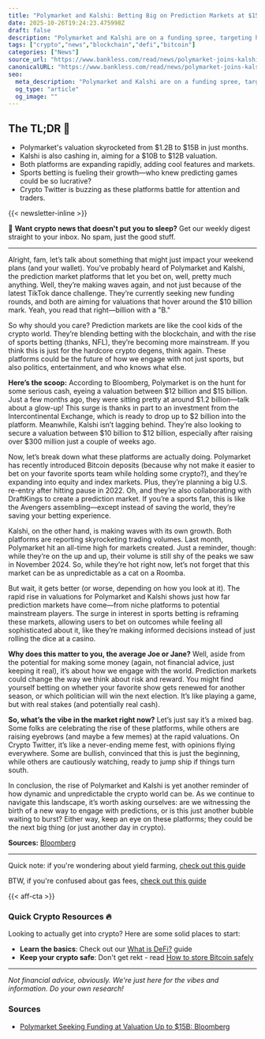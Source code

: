 ```yaml
---
title: "Polymarket and Kalshi: Betting Big on Prediction Markets at $15B Valuations"
date: 2025-10-26T19:24:23.475998Z
draft: false
description: "Polymarket and Kalshi are on a funding spree, targeting huge valuations. What does this mean for crypto and DeFi enthusiasts?"
tags: ["crypto","news","blockchain","defi","bitcoin"]
categories: ["News"]
source_url: "https://www.bankless.com/read/news/polymarket-joins-kalshi-to-target-10b-valuations"
canonicalURL: "https://www.bankless.com/read/news/polymarket-joins-kalshi-to-target-10b-valuations"
seo:
  meta_description: "Polymarket and Kalshi are on a funding spree, targeting huge valuations. What does this mean for crypto and DeFi enthusiasts?"
  og_type: "article"
  og_image: ""
---
```


## The TL;DR 📝

- Polymarket's valuation skyrocketed from $1.2B to $15B in just months.
- Kalshi is also cashing in, aiming for a $10B to $12B valuation.
- Both platforms are expanding rapidly, adding cool features and markets.
- Sports betting is fueling their growth—who knew predicting games could be so lucrative?
- Crypto Twitter is buzzing as these platforms battle for attention and traders.

{{< newsletter-inline >}}

📧 **Want crypto news that doesn't put you to sleep?** Get our weekly digest straight to your inbox. No spam, just the good stuff.

---

Alright, fam, let’s talk about something that might just impact your weekend plans (and your wallet). You’ve probably heard of Polymarket and Kalshi, the prediction market platforms that let you bet on, well, pretty much anything. Well, they’re making waves again, and not just because of the latest TikTok dance challenge. They’re currently seeking new funding rounds, and both are aiming for valuations that hover around the $10 billion mark. Yeah, you read that right—billion with a "B."

So why should you care? Prediction markets are like the cool kids of the crypto world. They’re blending betting with the blockchain, and with the rise of sports betting (thanks, NFL), they’re becoming more mainstream. If you think this is just for the hardcore crypto degens, think again. These platforms could be the future of how we engage with not just sports, but also politics, entertainment, and who knows what else.

**Here’s the scoop:** According to Bloomberg, Polymarket is on the hunt for some serious cash, eyeing a valuation between $12 billion and $15 billion. Just a few months ago, they were sitting pretty at around $1.2 billion—talk about a glow-up! This surge is thanks in part to an investment from the Intercontinental Exchange, which is ready to drop up to $2 billion into the platform. Meanwhile, Kalshi isn’t lagging behind. They’re also looking to secure a valuation between $10 billion to $12 billion, especially after raising over $300 million just a couple of weeks ago.

Now, let’s break down what these platforms are actually doing. Polymarket has recently introduced Bitcoin deposits (because why not make it easier to bet on your favorite sports team while holding some crypto?), and they’re expanding into equity and index markets. Plus, they’re planning a big U.S. re-entry after hitting pause in 2022. Oh, and they’re also collaborating with DraftKings to create a prediction market. If you’re a sports fan, this is like the Avengers assembling—except instead of saving the world, they’re saving your betting experience.

Kalshi, on the other hand, is making waves with its own growth. Both platforms are reporting skyrocketing trading volumes. Last month, Polymarket hit an all-time high for markets created. Just a reminder, though: while they’re on the up and up, their volume is still shy of the peaks we saw in November 2024. So, while they’re hot right now, let’s not forget that this market can be as unpredictable as a cat on a Roomba.

But wait, it gets better (or worse, depending on how you look at it). The rapid rise in valuations for Polymarket and Kalshi shows just how far prediction markets have come—from niche platforms to potential mainstream players. The surge in interest in sports betting is reframing these markets, allowing users to bet on outcomes while feeling all sophisticated about it, like they’re making informed decisions instead of just rolling the dice at a casino.

**Why does this matter to you, the average Joe or Jane?** Well, aside from the potential for making some money (again, not financial advice, just keeping it real), it’s about how we engage with the world. Prediction markets could change the way we think about risk and reward. You might find yourself betting on whether your favorite show gets renewed for another season, or which politician will win the next election. It’s like playing a game, but with real stakes (and potentially real cash).

**So, what’s the vibe in the market right now?** Let’s just say it’s a mixed bag. Some folks are celebrating the rise of these platforms, while others are raising eyebrows (and maybe a few memes) at the rapid valuations. On Crypto Twitter, it’s like a never-ending meme fest, with opinions flying everywhere. Some are bullish, convinced that this is just the beginning, while others are cautiously watching, ready to jump ship if things turn south.

In conclusion, the rise of Polymarket and Kalshi is yet another reminder of how dynamic and unpredictable the crypto world can be. As we continue to navigate this landscape, it’s worth asking ourselves: are we witnessing the birth of a new way to engage with predictions, or is this just another bubble waiting to burst? Either way, keep an eye on these platforms; they could be the next big thing (or just another day in crypto). 

**Sources:** [Bloomberg](https://www.bankless.com/read/news/polymarket-joins-kalshi-to-target-10b-valuations)

---

Quick note: if you're wondering about yield farming, [check out this guide](/pages/yield-farming-explained/)

BTW, if you're confused about gas fees, [check out this guide](/pages/ethereum-gas-fees-guide/)

{{< aff-cta >}}

### Quick Crypto Resources 🔥

Looking to actually get into crypto? Here are some solid places to start:
- **Learn the basics**: Check out our [What is DeFi?](/pages/what-is-defi/) guide
- **Keep your crypto safe**: Don't get rekt - read [How to store Bitcoin safely](/pages/how-to-store-bitcoin-safely/)


---

_Not financial advice, obviously. We're just here for the vibes and information. Do your own research!_

### Sources
- [Polymarket Seeking Funding at Valuation Up to $15B: Bloomberg](https://www.bankless.com/read/news/polymarket-joins-kalshi-to-target-10b-valuations)

